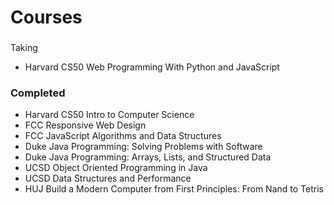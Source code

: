 # Courses 

### 
Taking 
- Harvard CS50 Web Programming With Python and JavaScript

### Completed
- Harvard CS50 Intro to Computer Science
- FCC Responsive Web Design
- FCC JavaScript Algorithms and Data Structures
- Duke Java Programming: Solving Problems with Software
- Duke Java Programming: Arrays, Lists, and Structured Data
- UCSD Object Oriented Programming in Java
- UCSD Data Structures and Performance
- HUJ Build a Modern Computer from First Principles: From Nand to Tetris
